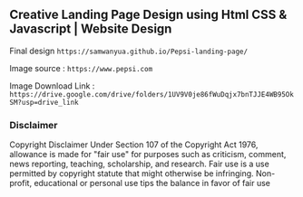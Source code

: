 ## Creative Landing Page Design using Html CSS & Javascript | Website Design
Final design ```https://samwanyua.github.io/Pepsi-landing-page/```

Image source : ```https://www.pepsi.com```



Image Download Link : ```https://drive.google.com/drive/folders/1UV9V0je86fWuDqjx7bnTJJE4WB95OkSM?usp=drive_link```

### Disclaimer
Copyright Disclaimer Under Section 107 of the Copyright Act 1976, allowance is made for "fair use" for purposes such as criticism, comment, news reporting, teaching, scholarship, and research. Fair use is a use permitted by copyright statute that might otherwise be infringing. Non-profit, educational or personal use tips the balance in favor of fair use
